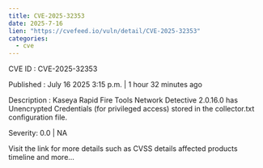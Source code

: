 ```yaml
--- 
title: CVE-2025-32353
date: 2025-7-16
lien: "https://cvefeed.io/vuln/detail/CVE-2025-32353"
categories:
  - cve
---
```


CVE ID : CVE-2025-32353

Published :  July 16
2025
3:15 p.m. | 1 hour
32 minutes ago

Description : Kaseya Rapid Fire Tools Network Detective 2.0.16.0 has Unencrypted Credentials (for privileged access) stored in the collector.txt configuration file.

Severity: 0.0 | NA

Visit the link for more details
such as CVSS details
affected products
timeline
and more...
